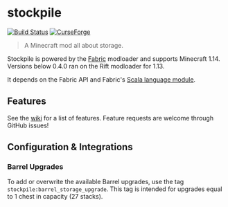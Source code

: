 # stockpile

[![Build Status](https://travis-ci.org/notjoe7F/stockpile.svg?branch=master)](https://travis-ci.org/notjoe7F/stockpile)
[![CurseForge](http://cf.way2muchnoise.eu/versions/stockpile_latest.svg?style=flat)](https://minecraft.curseforge.com/projects/stockpile)

> A Minecraft mod all about storage.

Stockpile is powered by the [Fabric](https://fabricmc.net/) modloader and supports Minecraft 1.14. Versions below 0.4.0
ran on the Rift modloader for 1.13.

It depends on the Fabric API and Fabric's [Scala language module](https://github.com/FabricMC/fabric-language-scala).

## Features

See the [wiki](https://github.com/notjoe7F/stockpile/wiki) for a list of features. Feature requests are welcome through
GitHub issues!

## Configuration & Integrations

### Barrel Upgrades

To add or overwrite the available Barrel upgrades, use the tag `stockpile:barrel_storage_upgrade`. This tag is intended
for upgrades equal to 1 chest in capacity (27 stacks).
